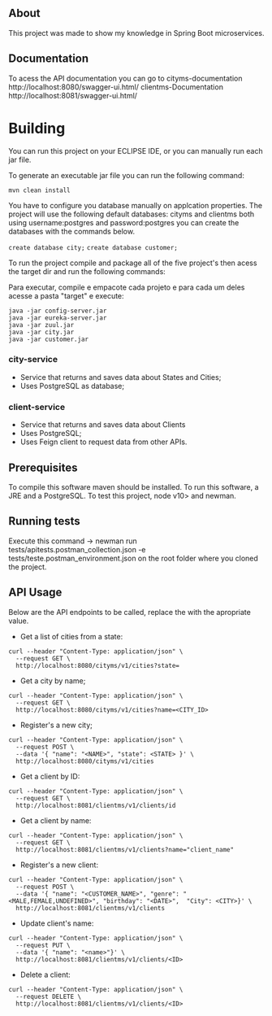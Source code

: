 ## About
This project was made to show my knowledge in Spring Boot microservices.

## Documentation
To acess the API documentation you can go to
cityms-documentation
http://localhost:8080/swagger-ui.html/
clientms-Documentation
http://localhost:8081/swagger-ui.html/

# Building

You can run this project on your ECLIPSE IDE,
or you can manually run each jar file.

To generate an executable jar file you can run the following command:

```mvn clean install```

You have to configure you database manually on applcation properties. The project will use the following default databases: cityms and clientms both using username:postgres and password:postgres you can create the databases with the commands below.

```create database city;```
```create database customer;```

To run the project compile and package all of the five project's then acess the target dir and run the following commands:

Para executar, compile e empacote cada projeto e para cada um deles acesse a pasta "target" e execute:

```
java -jar config-server.jar
java -jar eureka-server.jar
java -jar zuul.jar
java -jar city.jar
java -jar customer.jar
```

### city-service
- Service that returns and saves data about States and Cities;
- Uses PostgreSQL as database;

### client-service
- Service that returns and saves data about Clients
- Uses PostgreSQL;
- Uses Feign client to request data from other APIs.

## Prerequisites
To compile this software maven should be installed.
To run this software, a JRE and a PostgreSQL.
To test this project, node v10> and newman.

## Running tests
Execute this command -> newman run tests/apitests.postman_collection.json -e tests/teste.postman_environment.json
on the root folder where you cloned the project.

## API Usage
Below are the API endpoints to be called, replace the <DATA> with the apropriate value.

- Get a list of cities from a state:
```shell script
curl --header "Content-Type: application/json" \
  --request GET \
  http://localhost:8080/cityms/v1/cities?state=
```

- Get a city by name;
```shell script
curl --header "Content-Type: application/json" \
  --request GET \
  http://localhost:8080/cityms/v1/cities?name=<CITY_ID>
```

- Register's a new city;
```shell script
curl --header "Content-Type: application/json" \
  --request POST \
  --data '{ "name": "<NAME>", "state": <STATE> }' \
  http://localhost:8080/cityms/v1/cities
```

- Get a client by ID:
```shell script
curl --header "Content-Type: application/json" \
  --request GET \
  http://localhost:8081/clientms/v1/clients/id
```

- Get a client by name:
```shell script
curl --header "Content-Type: application/json" \
  --request GET \
  http://localhost:8081/clientms/v1/clients?name="client_name"
```

- Register's a new client:
```shell script
curl --header "Content-Type: application/json" \
  --request POST \
  --data '{ "name": "<CUSTOMER_NAME>", "genre": "<MALE,FEMALE,UNDEFINED>", "birthday": "<DATE>",  "City": <CITY>}' \
  http://localhost:8081/clientms/v1/clients
```

- Update client's name:
```shell script
curl --header "Content-Type: application/json" \
  --request PUT \
  --data '{ "name": "<name>"}' \
  http://localhost:8081/clientms/v1/clients/<ID>
```

- Delete a client:
```shell script
curl --header "Content-Type: application/json" \
  --request DELETE \
  http://localhost:8081/clientms/v1/clients/<ID>
```
